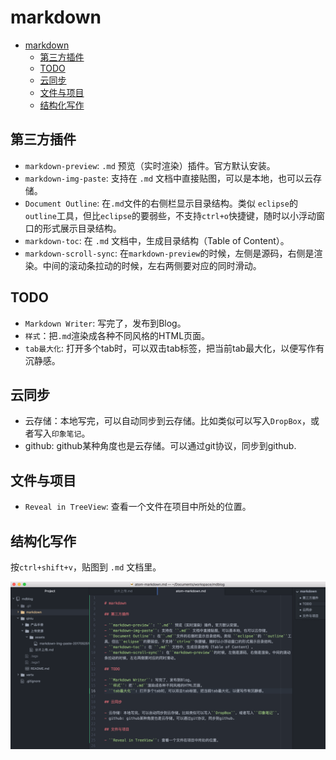 
# markdown

<!-- TOC depthFrom:1 depthTo:6 withLinks:1 updateOnSave:1 orderedList:0 -->

- [markdown](#markdown)
	- [第三方插件](#第三方插件)
	- [TODO](#todo)
	- [云同步](#云同步)
	- [文件与项目](#文件与项目)
	- [结构化写作](#结构化写作)

<!-- /TOC -->

## 第三方插件

- ``markdown-preview``: ``.md`` 预览（实时渲染）插件。官方默认安装。
- ``markdown-img-paste``: 支持在 ``.md`` 文档中直接贴图，可以是本地，也可以云存储。
- ``Document Outline``: 在``.md``文件的右侧栏显示目录结构。类似 ``eclipse``的 ``outline``工具，但比``eclipse``的要弱些，不支持``ctrl+o``快捷键，随时以小浮动窗口的形式展示目录结构。
- ``markdown-toc``: 在 ``.md`` 文档中，生成目录结构（Table of Content）。
- ``markdown-scroll-sync``: 在``markdown-preview``的时候，左侧是源码，右侧是渲染。中间的滚动条拉动的时候，左右两侧要对应的同时滑动。

## TODO

- ``Markdown Writer``: 写完了，发布到Blog。
- ``样式``：把``.md``渲染成各种不同风格的HTML页面。
- ``tab最大化``: 打开多个tab时，可以双击tab标签，把当前tab最大化，以便写作有沉静感。

## 云同步

- 云存储：本地写完，可以自动同步到云存储。比如类似可以写入``DropBox``，或者写入``印象笔记``。
- github: github某种角度也是云存储。可以通过git协议，同步到github.

## 文件与项目

- ``Reveal in TreeView``: 查看一个文件在项目中所处的位置。

## 结构化写作

按``ctrl+shift+v``，贴图到 ``.md`` 文档里。

![](assets/markdown-img-paste-20170525163306107.png)

